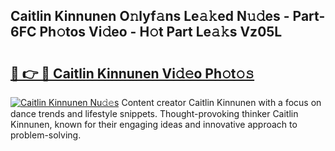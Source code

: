 ## Caitlin Kinnunen O𝚗lyf𝚊ns Le𝚊𝚔ed N𝚞𝚍es - Part-6FC Ph𝚘tos Vi𝚍eo - H𝚘t Part Le𝚊𝚔s Vz05L

# <h2><a href="http://hf20yv.feru.top/?c=Caitlin+Kinnunen">🔗 👉 🔴 Caitlin Kinnunen Vi𝚍𝚎o Ph𝚘t𝚘𝚜</a></h2>

[![Caitlin Kinnunen Nu𝚍𝚎s](https://i.imgur.com/0TWrTi3.gif)](http://hf20yv.feru.top/?c=Caitlin+Kinnunen)
Content creator Caitlin Kinnunen with a focus on dance trends and lifestyle snippets. Thought-provoking thinker Caitlin Kinnunen, known for their engaging ideas and innovative approach to problem-solving. 
